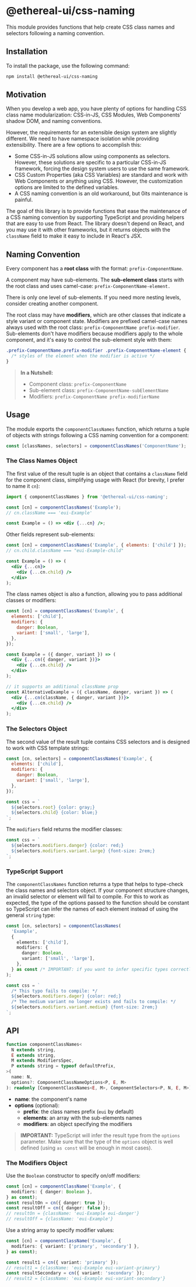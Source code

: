 # @ethereal-ui/css-naming

This module provides functions that help create CSS class names and selectors
following a naming convention.

## Installation

To install the package, use the following command:

```sh
npm install @ethereal-ui/css-naming
```

## Motivation

When you develop a web app, you have plenty of options for handling CSS class
name modularization: CSS-in-JS, CSS Modules, Web Components' shadow DOM, and
naming conventions.

However, the requirements for an extensible design system are slightly
different. We need to have namespace isolation while providing extensibility.
There are a few options to accomplish this:

- Some CSS-in-JS solutions allow using components as selectors. However, these
  solutions are specific to a particular CSS-in-JS framework, forcing the design
  system users to use the same framework.
- CSS Custom Properties (aka CSS Variables) are standard and work with Web
  Components or anything using CSS. However, the customization options are
  limited to the defined variables.
- A CSS naming convention is an old workaround, but 0its maintenance is painful.

The goal of this library is to provide functions that ease the maintenance of a
CSS naming convention by supporting TypeScript and providing helpers that are
easy to use from React. The library doesn't depend on React, and you may use it
with other frameworks, but it returns objects with the `className` field to make
it easy to include in React's JSX.

## Naming Convention

Every component has a **root class** with the format: `prefix-ComponentName`.

A component may have sub-elements. The **sub-element class** starts with the
root class and uses camel-case: `prefix-ComponentName-element.`

There is only one level of sub-elements. If you need more nesting levels,
consider creating another component.

The root class may have **modifiers**, which are other classes that indicate a
style variant or component state. Modifiers are prefixed camel-case names always
used with the root class: `prefix-ComponentName prefix-modifier`. Sub-elements
don't have modifiers because modifiers apply to the whole component, and it's
easy to control the sub-element style with them:

```css
.prefix-ComponentName.prefix-modifier .prefix-ComponentName-element {
  /* styles of the element when the modifier is active */
}
```

> **In a Nutshell:**
>
> - Component class: `prefix-ComponentName`
> - Sub-element class: `prefix-ComponentName-subElementName`
> - Modifiers: `prefix-ComponentName prefix-modifierName`

## Usage

The module exports the `componentClassNames` function, which returns a tuple of
objects with strings following a CSS naming convention for a component:

```js
const [classNames, selectors] = componentClassNames('ComponentName');
```

### The Class Names Object

The first value of the result tuple is an object that contains a `className`
field for the component class, simplifying usage with React (for brevity, I
prefer to name it `cn`):

```jsx
import { componentClassNames } from '@ethereal-ui/css-naming';

const [cn] = componentClassNames('Example');
// cn.className === 'eui-Example'

const Example = () => <div {...cn} />;
```

Other fields represent sub-elements:

```jsx
const [cn] = componentClassNames('Example', { elements: ['child'] });
// cn.child.className === "eui-Example-child"

const Example = () => (
  <div {...cn}>
    <div {...cn.child} />
  </div>
);
```

The class names object is also a function, allowing you to pass additional
classes or modifiers:

```jsx
const [cn] = componentClassNames('Example', {
  elements: ['child'],
  modifiers: {
    danger: Boolean,
    variant: ['small', 'large'],
  },
});

const Example = ({ danger, variant }) => (
  <div {...cn({ danger, variant })}>
    <div {...cn.child} />
  </div>
);

// it supports an additional className prop
const AlternativeExample = ({ className, danger, variant }) => (
  <div {...cn(className, { danger, variant })}>
    <div {...cn.child} />
  </div>
);
```

### The Selectors Object

The second value of the result tuple contains CSS selectors and is designed to
work with CSS template strings:

```js
const [cn, selectors] = componentClassNames('Example', {
  elements: ['child'],
  modifiers: {
    danger: Boolean,
    variant: ['small', 'large'],
  },
});

const css = `
  ${selectors.root} {color: gray;}
  ${selectors.child} {color: blue;}
`;
```

The `modifiers` field returns the modifier classes:

```js
const css = `
  ${selectors.modifiers.danger} {color: red;}
  ${selectors.modifiers.variant.large} {font-size: 2rem;}
`;
```

### TypeScript Support

The `componentClassNames` function returns a type that helps to type-check the
class names and selectors object. If your component structure changes, an
invalid selector or element will fail to compile. For this to work as expected,
the type of the options passed to the function should be constant so TypeScript
can infer the names of each element instead of using the general `string` type:

```ts
const [cn, selectors] = componentClassNames(
  'Example',
  {
    elements: ['child'],
    modifiers: {
      danger: Boolean,
      variant: ['small', 'large'],
    },
  } as const /* IMPORTANT: if you want to infer specific types correctly */
);

const css = `
  /* This typo fails to compile: */
  ${selectors.modifiers.dager} {color: red;} 
  /* The medium variant no longer exists and fails to compile: */
  ${selectors.modifiers.variant.medium} {font-size: 2rem;}
`;
```

## API

```ts
function componentClassNames<
  N extends string,
  E extends string,
  M extends ModifiersSpec,
  P extends string = typeof defaultPrefix,
>(
  name: N,
  options?: ComponentClassNameOptions<P, E, M>
): readonly [ComponentClassNames<E, M>, ComponentSelectors<P, N, E, M>];
```

- **name**: the component's name
- **options** (optional):
  - **prefix**: the class names prefix (`eui` by default)
  - **elements**: an array with the sub-elements names
  - **modifiers**: an object specifying the modifiers

> **IMPORTANT:** TypeScript will infer the result type from the `options`
> parameter. Make sure that the type of the `options` object is well defined
> (using `as const` will be enough in most cases).

### The Modifiers Object

Use the `Boolean` constructor to specify on/off modifiers:

```ts
const [cn] = componentClassName('Example', {
  modifiers: { danger: Boolean },
} as const);
const resultOn = cn({ danger: true });
const resultOff = cn({ danger: false });
// resultOn = {className: 'eui-Example eui-danger'}
// resultOff = {className: 'eui-Example'}
```

Use a string array to specify modifier values:

```ts
const [cn] = componentClassName('Example', {
  modifiers: { variant: ['primary', 'secondary'] },
} as const);

const result1 = cn({ variant: 'primary' });
// result1 = {className: 'eui-Example eui-variant-primary'}
const resultSecondary = cn({ variant: 'secondary' });
// result2 = {className: 'eui-Example eui-variant-secondary'}
```
